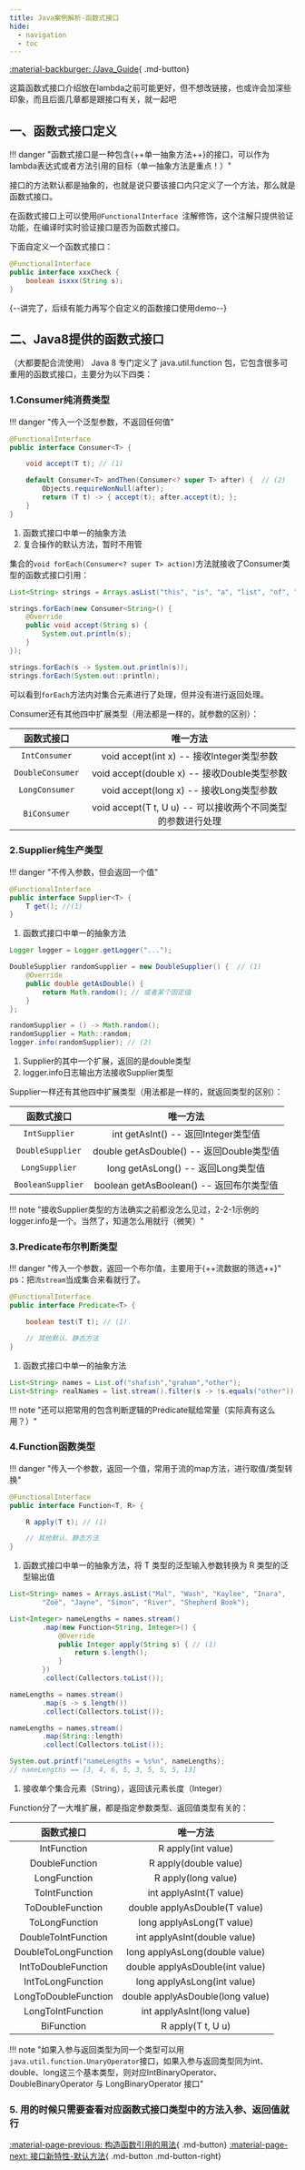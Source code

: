 ```yaml
---
title: Java案例解析-函数式接口
hide:
  - navigation
  - toc
---
```


[:material-backburger: /Java_Guide](/Java_Guide/#三函数式接口){ .md-button}

这篇函数式接口介绍放在lambda之前可能更好，但不想改链接，也或许会加深些印象，而且后面几章都是跟接口有关，就一起吧

## 一、函数式接口定义

!!! danger "函数式接口是一种包含{++单一抽象方法++}的接口，可以作为lambda表达式或者方法引用的目标（单一抽象方法是重点！）"

接口的方法默认都是抽象的，也就是说只要该接口内只定义了一个方法，那么就是函数式接口。

在函数式接口上可以使用`@FunctionalInterface `注解修饰，这个注解只提供验证功能，在编译时实时验证接口是否为函数式接口。

下面自定义一个函数式接口：
``` java linenums="1" title="1-1 xxxCheck.java"
@FunctionalInterface
public interface xxxCheck {
    boolean isxxx(String s);
}
```

{--讲完了，后续有能力再写个自定义的函数接口使用demo--}

## 二、Java8提供的函数式接口

（大都要配合流使用）
Java 8 专门定义了 java.util.function 包，它包含很多可重用的函数式接口，主要分为以下四类：

### 1.Consumer纯消费类型

!!! danger "传入一个泛型参数，不返回任何值"

``` java linenums="1" title="2-1-1 Consumer.java 函数式接口定义"
@FunctionalInterface
public interface Consumer<T> {

    void accept(T t); // (1)

    default Consumer<T> andThen(Consumer<? super T> after) {  // (2)
        Objects.requireNonNull(after);
        return (T t) -> { accept(t); after.accept(t); };
    }
}
```

1.  函数式接口中单一的抽象方法
2.  复合操作的默认方法，暂时不用管

集合的`void forEach(Consumer<? super T> action)`方法就接收了Consumer类型的函数式接口引用：
``` java linenums="1" title="2-1-2 Consumer用法"
List<String> strings = Arrays.asList("this", "is", "a", "list", "of", "strings");

strings.forEach(new Consumer<String>() {
    @Override
    public void accept(String s) {
        System.out.println(s);
    }
});

strings.forEach(s -> System.out.println(s));
strings.forEach(System.out::println);
```
可以看到`forEach`方法内对集合元素进行了处理，但并没有进行返回处理。

Consumer还有其他四中扩展类型（用法都是一样的，就参数的区别）：

| 函数式接口      | 唯一方法                          |
| :-----------: | :------------------------------------: |
| `IntConsumer`       |      void accept(int x) -- 接收Integer类型参数  |
| `DoubleConsumer`       |     void accept(double x) --  接收Double类型参数|
| `LongConsumer`    |     void accept(long x) --  接收Long类型参数|
| `BiConsumer`    |     void accept(T t, U u) -- 可以接收两个不同类型的参数进行处理 |

### 2.Supplier纯生产类型

!!! danger "不传入参数，但会返回一个值"

``` java linenums="1" title="2-1-1 Supplier.java 函数式接口定义"
@FunctionalInterface
public interface Supplier<T> {
    T get(); //(1)
}
```

1.  函数式接口中单一的抽象方法

``` java linenums="1" title="2-2-1"
Logger logger = Logger.getLogger("...");

DoubleSupplier randomSupplier = new DoubleSupplier() {  // (1)
    @Override
    public double getAsDouble() {
        return Math.random(); // 或者某个固定值
    }
};

randomSupplier = () -> Math.random();
randomSupplier = Math::random;
logger.info(randomSupplier); // (2)
```

1.  Supplier的其中一个扩展，返回的是double类型
2.  logger.info日志输出方法接收Supplier类型

Supplier一样还有其他四中扩展类型（用法都是一样的，就返回类型的区别）：

| 函数式接口      | 唯一方法                          |
| :-----------: | :------------------------------------: |
| `IntSupplier`       |      int getAsInt() -- 返回Integer类型值  |
| `DoubleSupplier`       |     double getAsDouble() --  返回Double类型值|
| `LongSupplier`    |     long getAsLong() --  返回Long类型值|
| `BooleanSupplier`    |     boolean getAsBoolean() -- 返回布尔类型值 |

!!! note "接收Supplier类型的方法确实之前都没怎么见过，2-2-1示例的logger.info是一个。当然了，知道怎么用就行（微笑）"

### 3.Predicate布尔判断类型

!!! danger "传入一个参数，返回一个布尔值，主要用于{++流数据的筛选++}"
ps：把`流stream`当成集合来看就行了。

``` java linenums="1" title="2-3-1 Predicate.java 函数式接口定义"
@FunctionalInterface
public interface Predicate<T> {

    boolean test(T t); // (1)

    // 其他默认、静态方法
}
```

1.  函数式接口中单一的抽象方法

``` java linenums="1" title="2-3-2 给定一个名称集合，可以通过流处理找出所有具有特定长度的实例"
List<String> names = List.of("shafish","graham","other");
List<String> realNames = list.stream().filter(s -> !s.equals("other")).collect(Collectors.toList());  // 意思是返回shafish和graham组成的集合
```

!!! note "还可以把常用的包含判断逻辑的Predicate赋给常量（实际真有这么用？）"

### 4.Function函数类型

!!! danger "传入一个参数，返回一个值，常用于流的map方法，进行取值/类型转换"

``` java linenums="1" title="2-4-1 Function.java 函数式接口定义"
@FunctionalInterface
public interface Function<T, R> {

    R apply(T t); // (1)

    // 其他默认、静态方法
}
```

1.  函数式接口中单一的抽象方法，将 T 类型的泛型输入参数转换为 R 类型的泛型输出值

``` java linenums="1" title="2-4-2 获取集合元素对应的长度"
List<String> names = Arrays.asList("Mal", "Wash", "Kaylee", "Inara",
        "Zoë", "Jayne", "Simon", "River", "Shepherd Book");

List<Integer> nameLengths = names.stream()
        .map(new Function<String, Integer>() {
            @Override
            public Integer apply(String s) { // (1)
                return s.length();
            }
        })
        .collect(Collectors.toList());

nameLengths = names.stream()
        .map(s -> s.length()) 
        .collect(Collectors.toList());

nameLengths = names.stream()
        .map(String::length)
        .collect(Collectors.toList());

System.out.printf("nameLengths = %s%n", nameLengths);
// nameLengths == [3, 4, 6, 5, 3, 5, 5, 5, 13]
```

1.  接收单个集合元素（String），返回该元素长度（Integer）

Function分了一大堆扩展，都是指定参数类型、返回值类型有关的：

| 函数式接口      | 唯一方法                          |
| :-----------: | :------------------------------------: |
|IntFunction|R apply(int value)|
|DoubleFunction|R apply(double value)|
|LongFunction|R apply(long value)|
|ToIntFunction|int applyAsInt(T value)|
|ToDoubleFunction|double applyAsDouble(T value)|
|ToLongFunction|long applyAsLong(T value)|
|DoubleToIntFunction|int applyAsInt(double value)|
|DoubleToLongFunction|long applyAsLong(double value)|
|IntToDoubleFunction|double applyAsDouble(int value)|
|IntToLongFunction|long applyAsLong(int value)|
|LongToDoubleFunction|double applyAsDouble(long value)|
|LongToIntFunction|int applyAsInt(long value)|
|BiFunction|R apply(T t, U u)|

!!! note "如果入参与返回类型为同一个类型可以用`java.util.function.UnaryOperator`接口，如果入参与返回类型同为int、double、long这三个基本类型，则对应IntBinaryOperator、DoubleBinaryOperator 与 LongBinaryOperator 接口"

### 5. 用的时候只需要查看对应函数式接口类型中的方法入参、返回值就行

[:material-page-previous: 构造函数引用的用法](method_reference2.md){ .md-button}  [:material-page-next: 接口新特性-默认方法](default_interface.md){ .md-button .md-button-right}